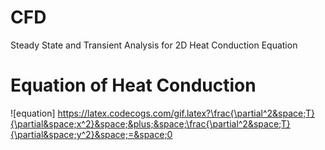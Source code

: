 # CFD
Steady State and Transient Analysis for 2D Heat Conduction Equation

# Equation of Heat Conduction
![equation] https://latex.codecogs.com/gif.latex?\frac{\partial^2&space;T}{\partial&space;x^2}&space;&plus;&space;\frac{\partial^2&space;T}{\partial&space;y^2}&space;=&space;0

